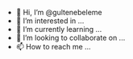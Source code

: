 - 👋 Hi, I’m @gultenebeleme
- 👀 I’m interested in ...
- 🌱 I’m currently learning ...
- 💞️ I’m looking to collaborate on ...
- 📫 How to reach me ...

<!---
gultenebeleme/gultenebeleme is a ✨ special ✨ repository because its `README.md` (this file) appears on your GitHub profile.
You can click the Preview link to take a look at your changes.
--->
